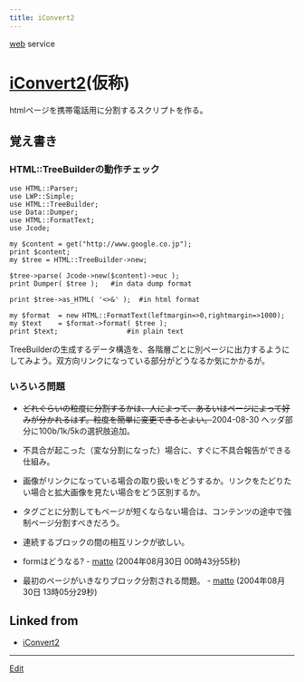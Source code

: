 ```yaml
---
title: iConvert2
---
```

[web](/web) service


# [iConvert2](/iConvert2)(仮称)

htmlページを携帯電話用に分割するスクリプトを作る。


## 覚え書き


### HTML::TreeBuilderの動作チェック

```
use HTML::Parser;
use LWP::Simple;
use HTML::TreeBuilder;
use Data::Dumper;
use HTML::FormatText;
use Jcode;

my $content = get("http://www.google.co.jp");
print $content;
my $tree = HTML::TreeBuilder->new;

$tree->parse( Jcode->new($content)->euc );
print Dumper( $tree );   #in data dump format

print $tree->as_HTML( '<>&' );  #in html format

my $format  = new HTML::FormatText(leftmargin=>0,rightmargin=>1000);
my $text    = $format->format( $tree );
print $text;                 #in plain text
```
TreeBuilderの生成するデータ構造を、各階層ごとに別ページに出力するようにしてみよう。双方向リンクになっている部分がどうなるか気にかかるが。


### いろいろ問題

* ~~どれぐらいの粒度に分割するかは、人によって、あるいはページによって好みが分かれるはず。粒度を簡単に変更できるとよい。~~2004-08-30 ヘッダ部分に100b/1k/5kの選択肢追加。
* 不具合が起こった（変な分割になった）場合に、すぐに不具合報告ができる仕組み。
* 画像がリンクになっている場合の取り扱いをどうするか。リンクをたどりたい場合と拡大画像を見たい場合をどう区別するか。
* タグごとに分割してもページが短くならない場合は、コンテンツの途中で強制ページ分割すべきだろう。
* 連続するブロックの間の相互リンクが欲しい。


* formはどうなる? - [matto](/matto) (2004年08月30日 00時43分55秒)
* 最初のページがいきなりブロック分割される問題。 - [matto](/matto) (2004年08月30日 13時05分29秒)
<!--  -->


## Linked from

* [iConvert2](/iConvert2)


----
[Edit](https://github.com/vitroid/vitroid.github.io/edit/master/MD/iConvert2.md)
